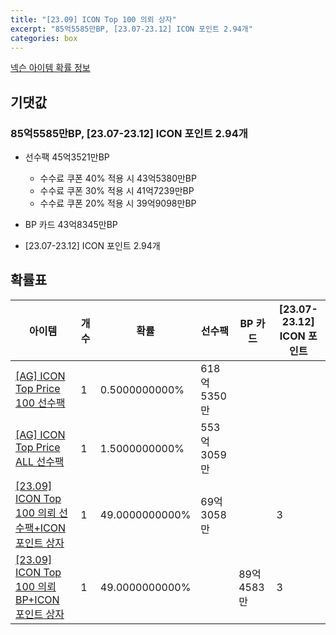 ```yaml
---
title: "[23.09] ICON Top 100 의뢰 상자"
excerpt: "85억5585만BP, [23.07-23.12] ICON 포인트 2.94개"
categories: box
---
```

[넥슨 아이템 확률 정보](http://iteminfo.nexon.com/probability/fo4?sn=7248)

## 기댓값
### 85억5585만BP, [23.07-23.12] ICON 포인트 2.94개
- 선수팩 45억3521만BP
  - 수수료 쿠폰 40% 적용 시 43억5380만BP
  - 수수료 쿠폰 30% 적용 시 41억7239만BP
  - 수수료 쿠폰 20% 적용 시 39억9098만BP

- BP 카드 43억8345만BP
- [23.07-23.12] ICON 포인트 2.94개

## 확률표

|아이템|개수|확률|선수팩|BP 카드|[23.07-23.12] ICON 포인트|
|---|---|---|---|---|---|
|[[AG] ICON Top Price 100 선수팩](/player/5725)|1|0.5000000000%|618억5350만|||
|[[AG] ICON Top Price ALL 선수팩](/player/5724)|1|1.5000000000%|553억3059만|||
|[[23.09] ICON Top 100 의뢰 선수팩+ICON 포인트 상자](/box/7252)|1|49.0000000000%|69억3058만||3|
|[[23.09] ICON Top 100 의뢰 BP+ICON 포인트 상자](/box/7256)|1|49.0000000000%||89억4583만|3|
